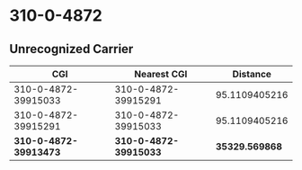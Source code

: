 # 310-0-4872
## Unrecognized Carrier


| CGI | Nearest CGI | Distance |
|-----|-------------|----------|
| 310-0-4872-39915033 | 310-0-4872-39915291 | 95.1109405216 |
| 310-0-4872-39915291 | 310-0-4872-39915033 | 95.1109405216 |
| **310-0-4872-39913473** | **310-0-4872-39915033** | **35329.569868** |
